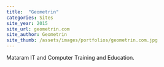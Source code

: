 ```yaml
---
title:  "Geometrin"
categories: Sites
site_year: 2015
site_url: geometrin.com
site_author: Geometrin
site_thumb: /assets/images/portfolios/geometrin.com.jpg
---
```


Mataram IT and Computer Training and Education.